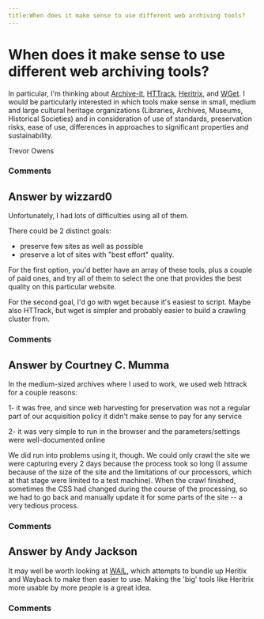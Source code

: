```yaml
---
title:When does it make sense to use different web archiving tools?
---
```

When does it make sense to use different web archiving tools?
=====================
In particular, I'm thinking about
[Archive-it](http://www.archive-it.org/),
[HTTrack](http://www.httrack.com/),
[Heritrix](https://webarchive.jira.com/wiki/display/Heritrix/Heritrix),
and [WGet](http://www.gnu.org/software/wget/). I would be particularly
interested in which tools make sense in small, medium and large cultural
heritage organizations (Libraries, Archives, Museums, Historical
Societies) and in consideration of use of standards, preservation risks,
ease of use, differences in approaches to significant properties and
sustainability.

Trevor Owens

### Comments ###


Answer by wizzard0
----------------
Unfortunately, I had lots of difficulties using all of them.

There could be 2 distinct goals:

-   preserve few sites as well as possible
-   preserve a lot of sites with "best effort" quality.

For the first option, you'd better have an array of these tools, plus a
couple of paid ones, and try all of them to select the one that provides
the best quality on this particular website.

For the second goal, I'd go with wget because it's easiest to script.
Maybe also HTTrack, but wget is simpler and probably easier to build a
crawling cluster from.

### Comments ###

Answer by Courtney C. Mumma
----------------
In the medium-sized archives where I used to work, we used web httrack
for a couple reasons:

1- it was free, and since web harvesting for preservation was not a
regular part of our acquisition policy it didn't make sense to pay for
any service

2- it was very simple to run in the browser and the parameters/settings
were well-documented online

We did run into problems using it, though. We could only crawl the site
we were capturing every 2 days because the process took so long (I
assume because of the size of the site and the limitations of our
processors, which at that stage were limited to a test machine). When
the crawl finished, sometimes the CSS had changed during the course of
the processing, so we had to go back and manually update it for some
parts of the site -- a very tedious process.

### Comments ###

Answer by Andy Jackson
----------------
It may well be worth looking at [WAIL](http://matkelly.com/wail/), which
attempts to bundle up Heritix and Wayback to make then easier to use.
Making the 'big' tools like Heritrix more usable by more people is a
great idea.

### Comments ###


